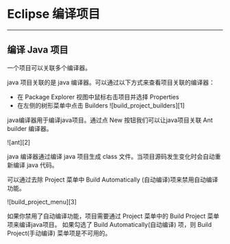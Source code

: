 # Eclipse 编译项目

* * *

## 编译 Java 项目

一个项目可以关联多个编译器。

java 项目关联的是 java 编译器。可以通过以下方式来查看项目关联的编译器：

* 在 Package Explorer 视图中鼠标右击项目并选择 Properties
* 在左侧的树形菜单中点击 Builders
![build_project_builders][1]

java编译器用于编译java项目。通过点 New 按钮我们可以让java项目关联 Ant builder 编译器。

![ant][2]

java 编译器通过编译 java 项目生成 class 文件。当项目源码发生变化时会自动重新编译 java 代码。

可以通过去除 Project 菜单中 Build Automatically (自动编译)项来禁用自动编译功能。

![build_project_menu][3]

如果你禁用了自动编译功能，项目需要通过 Project 菜单中的 Build Project 菜单项来编译java项目。 如果勾选了 Build Automatically(自动编译) 项，则 Build Project(手动编译) 菜单项是不可用的。